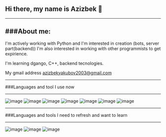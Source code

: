 ## Hi there, my name is Azizbek 👋

---

###About me:
---

I'm actively working with Python and I'm interested in creation (bots, server part(backend))
I'm also interested in working with other programmists to get expirience.

I'm learning dgango, C++, backend tecnologies.

My gmail address azizbekyakubov2003@gmail.com

---

###Languages and tool I use now

---

![image](https://user-images.githubusercontent.com/121160926/236700278-6ebf5431-04cf-48ab-bb45-152f40d212cf.png)
![image](https://user-images.githubusercontent.com/121160926/236700296-4428e208-b249-4014-8dcc-94b7bc1a166e.png)
![image](https://user-images.githubusercontent.com/121160926/236700309-66f98ddb-0f16-48c3-b057-eed765c35259.png)
![image](https://user-images.githubusercontent.com/121160926/236700354-8c8d5c4f-937d-45a5-a656-7b9d11ebe23c.png)
![image](https://user-images.githubusercontent.com/121160926/236700530-366e82f2-8095-495b-bf20-3aca02840423.png)
![image](https://github.com/MrWendigo03/MrWendigo03/assets/121160926/ba162d11-ee5e-46fc-bf6f-28e4b45b5c0f.png)
![image](https://github.com/MrWendigo03/MrWendigo03/assets/121160926/b9c145b9-8c29-4834-b633-8c56e044424f.png)

---

###Languages and tools I need to refresh and want to learn

---

![image](https://user-images.githubusercontent.com/121160926/236700377-ea7f8134-08bb-4ebd-8c80-0306c42e2ece.png)
![image](https://github.com/MrWendigo03/MrWendigo03/assets/121160926/b254ae35-ba23-4544-825b-7a14b18a924d.png)
![image](https://github.com/MrWendigo03/MrWendigo03/assets/121160926/c1f5f214-a9d5-4275-ae97-d3a5bd670a2a.png)


